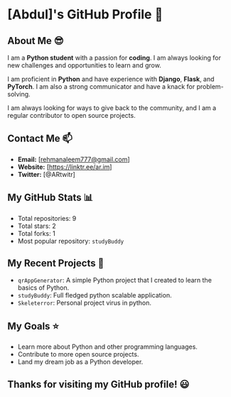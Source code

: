 # **[Abdul]'s GitHub Profile** :snake:

## **About Me** 😎

I am a **Python student** with a passion for **coding**. I am always looking for new challenges and opportunities to learn and grow.

I am proficient in **Python** and have experience with **Django**, **Flask**, and **PyTorch**. I am also a strong communicator and have a knack for problem-solving.

I am always looking for ways to give back to the community, and I am a regular contributor to open source projects.

## **Contact Me** :mailbox:

* **Email:** [rehmanaleem777@gmail.com]
* **Website:** [https://linktr.ee/ar.im]
* **Twitter:** [@ARtwitr]

## **My GitHub Stats** :bar_chart:

* Total repositories: 9
* Total stars: 2
* Total forks: 1
* Most popular repository: `studyBuddy`

## **My Recent Projects** :rocket:

* `qrAppGenerator`: A simple Python project that I created to learn the basics of Python.
* `studyBuddy`: Full fledged python scalable application.
* `Skeleterror`: Personal project virus in python.

## **My Goals** :star:

* Learn more about Python and other programming languages.
* Contribute to more open source projects.
* Land my dream job as a Python developer.

## **Thanks for visiting my GitHub profile!** :smiley:
